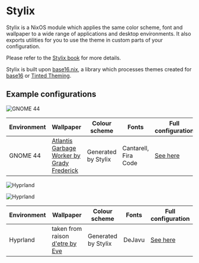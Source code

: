 # Stylix

Stylix is a NixOS module which applies the same color scheme, font and
wallpaper to a wide range of applications and desktop environments. It also
exports utilities for you to use the theme in custom parts of your configuration.

Please refer to the [Stylix book](https://danth.github.io/stylix/) for more details.

Stylix is built upon [base16.nix](https://github.com/SenchoPens/base16.nix#readme),
a library which processes themes created for
[base16](https://github.com/chriskempson/base16#readme) or
[Tinted Theming](https://github.com/tinted-theming).

## Example configurations

![GNOME 44](https://user-images.githubusercontent.com/28959268/233449152-c38d0214-0991-454d-abbf-41b5e89dee3a.png)

| Environment | Wallpaper                                                                               | Colour scheme       | Fonts                | Full configuration                                                         |
|-------------|-----------------------------------------------------------------------------------------|---------------------|----------------------|----------------------------------------------------------------------------|
| GNOME 44    | [Atlantis Garbage Worker by Grady Frederick](https://www.artstation.com/artwork/W2GERJ) | Generated by Stylix | Cantarell, Fira Code | [See here](https://gist.github.com/danth/5e0b263eeed99aafcef2a2eca3e8548d) |

![Hyprland]("https://drive.google.com/file/d/1Zb85PfHBxSnF84k8x8f83RwTGuaFWZuk/view")

![Hyprland]("https://raw.githubusercontent.com/SomeGuyNamedMy/Screenshots/main/example2.png")

| Environment | Wallpaper                                                                               | Colour scheme       | Fonts                | Full configuration                                                         |
|-------------|-----------------------------------------------------------------------------------------|---------------------|----------------------|----------------------------------------------------------------------------|
| Hyprland    | taken from raison [d'etre by Eve]("https://www.youtube.com/watch?v=ulfY8WQE_HE")        | Generated by Stylix | DeJavu               | [See here]("https://github.com/SomeGuyNamedMy/users")                      |
